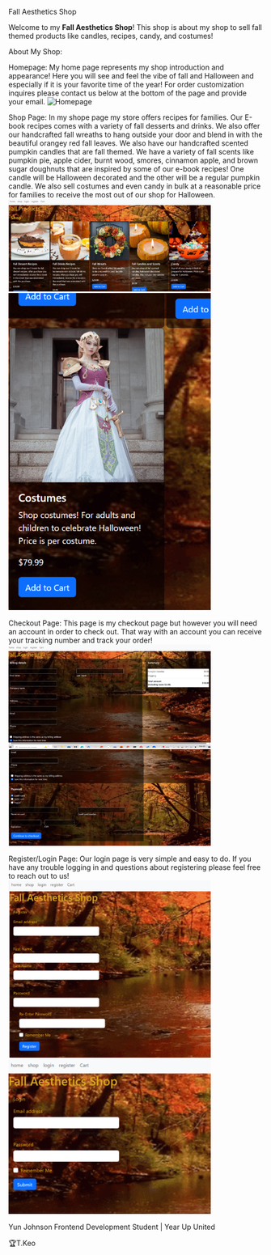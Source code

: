 
Fall Aesthetics Shop 

Welcome to my **Fall Aesthetics Shop**! This shop is about my shop to sell fall themed products like candles, recipes, candy, and costumes!


About My Shop:

Homepage:
My home page represents my shop introduction and appearance! Here you will see and feel the vibe of fall and Halloween and especially if it is your favorite time of the year! For order customization inquires please contact us below at the bottom of the page and provide your email.
<img src="images/fall homepage.PNG fall" alt="Homepage" width="400px">


Shop Page:
In my shope page my store offers recipes for families. Our E-book recipes comes with a variety of fall desserts and drinks. We also offer our handcrafted fall wreaths to hang outside your door and blend in with the beautiful orangey red fall leaves. We also have our handcrafted scented pumpkin candles that are fall themed. We have a variety of fall scents like pumpkin pie, apple cider, burnt wood, smores, cinnamon apple, and brown sugar doughnuts that are inspired by some of our e-book recipes! One candle will be Halloween decorated and the other will be a regular pumpkin candle. We also sell costumes and even candy in bulk at a reasonable price for families to receive the most out of our shop for Halloween.
<img src="images/fall shop 1.PNG" alt="Homepage" width="400px">
<img src="images/fall shope 2.PNG" alt="Homepage" width="400px">

Checkout Page:
This page is my checkout page but however you will need an account in order to check out. That way with an account you can receive your tracking number and track your order!
<img src="images/fall cart 1.PNG" alt="Homepage" width="400px">
<img src="images/fall cart 2.PNG" alt="Homepage" width="400px">

Register/Login Page:
Our login page is very simple and easy to do. If you have any trouble logging in and questions about registering please feel free to reach out to us! 
<img src="images/fall register.PNG" alt="Homepage" width="400px">
<img src="images/fall login.PNG" alt="Homepage" width="400px">


Yun Johnson 
Frontend Development Student | Year Up United






































🏆T.Keo